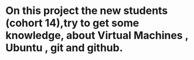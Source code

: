 # On this project the new students (cohort 14),try to get some knowledge, about Virtual Machines , Ubuntu , git and  github.